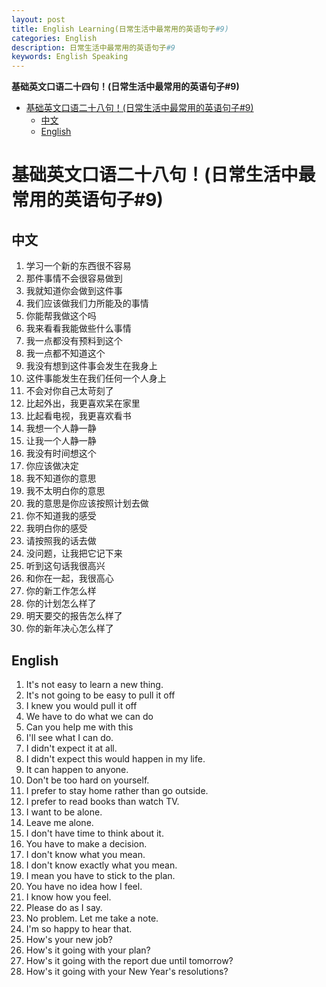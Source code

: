 ```yaml
---
layout: post
title: English Learning(日常生活中最常用的英语句子#9)
categories: English
description: 日常生活中最常用的英语句子#9
keywords: English Speaking
---
```


<!-- START doctoc generated TOC please keep comment here to allow auto update -->
<!-- DON'T EDIT THIS SECTION, INSTEAD RE-RUN doctoc TO UPDATE -->
**基础英文口语二十四句！(日常生活中最常用的英语句子#9)**

- [基础英文口语二十八句！(日常生活中最常用的英语句子#9)](#%E5%9F%BA%E7%A1%80%E8%8B%B1%E6%96%87%E5%8F%A3%E8%AF%AD%E4%BA%8C%E5%8D%81%E5%85%AB%E5%8F%A5%E6%97%A5%E5%B8%B8%E7%94%9F%E6%B4%BB%E4%B8%AD%E6%9C%80%E5%B8%B8%E7%94%A8%E7%9A%84%E8%8B%B1%E8%AF%AD%E5%8F%A5%E5%AD%909)
  - [中文](#%E4%B8%AD%E6%96%87)
  - [English](#english)

<!-- END doctoc generated TOC please keep comment here to allow auto update -->

# 基础英文口语二十八句！(日常生活中最常用的英语句子#9)

## 中文
1. 学习一个新的东西很不容易
2. 那件事情不会很容易做到
3. 我就知道你会做到这件事
4. 我们应该做我们力所能及的事情
5. 你能帮我做这个吗
6. 我来看看我能做些什么事情
7. 我一点都没有预料到这个
8. 我一点都不知道这个
9.  我没有想到这件事会发生在我身上
10. 这件事能发生在我们任何一个人身上
11. 不会对你自己太苛刻了
12. 比起外出，我更喜欢呆在家里
13. 比起看电视，我更喜欢看书
14. 我想一个人静一静
15. 让我一个人静一静
16. 我没有时间想这个
17. 你应该做决定
18. 我不知道你的意思
19. 我不太明白你的意思
20. 我的意思是你应该按照计划去做
21. 你不知道我的感受
22. 我明白你的感受
23. 请按照我的话去做
24. 没问题，让我把它记下来
25. 听到这句话我很高兴
26. 和你在一起，我很高心
27. 你的新工作怎么样
28. 你的计划怎么样了
29. 明天要交的报告怎么样了
30. 你的新年决心怎么样了

## English
1. It's not easy to learn a new thing.
2. It's not going to be easy to pull it off
3. I knew you would pull it off
4. We have to do what we can do
5. Can you help me with this
6. I'll see what I can do.
7. I didn't expect it at all.
8. I didn't expect this would happen in my life.
9. It can happen to anyone.
10. Don't be too hard on yourself.
11. I prefer to stay home rather than go outside.
12. I prefer to read books than watch TV.
13. I want to be alone.
14. Leave me alone.
15. I don't have time to think about it.
16. You have to make a decision.
17. I don't know what you mean.
18. I don't know exactly what you mean.
19. I mean you have to stick to the plan.
20. You have no idea how I feel.
21. I know how you feel.
22. Please do as I say.
23. No problem. Let me take a note.
24. I'm so happy to hear that.
25. How's your new job?
26. How's it going with your plan?
27. How's it going with the report due until tomorrow?
28. How's it going with your New Year's resolutions?